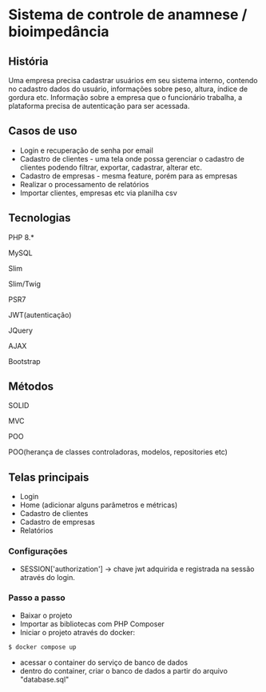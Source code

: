 # Sistema de controle de anamnese / bioimpedância

## História

Uma empresa precisa cadastrar usuários em seu sistema interno, contendo no cadastro dados do usuário, informações sobre peso, altura, índice de gordura etc. Informação sobre a empresa que o funcionário trabalha, a plataforma precisa de autenticação para ser acessada.

## Casos de uso

- Login e recuperação de senha por email
- Cadastro de clientes - uma tela onde possa gerenciar o cadastro de clientes podendo filtrar, exportar, cadastrar, alterar etc.
- Cadastro de empresas - mesma feature, porém para as empresas
- Realizar o processamento de relatórios
- Importar clientes, empresas etc via planilha csv

## Tecnologias

PHP 8.*

MySQL

Slim

Slim/Twig

PSR7

JWT(autenticação)

JQuery

AJAX

Bootstrap 

## Métodos

SOLID 

MVC

POO

POO(herança de classes controladoras, modelos, repositories etc)

## Telas principais

- Login
- Home (adicionar alguns parâmetros e métricas)
- Cadastro de clientes
- Cadastro de empresas
- Relatórios

### Configurações

- SESSION['authorization'] -> chave jwt adquirida e registrada na sessão através do login.

### Passo a passo

- Baixar o projeto
- Importar as bibliotecas com PHP Composer
- Iniciar o projeto através do docker: 
~~~ sh
$ docker compose up
~~~
- acessar o container do serviço de banco de dados
- dentro do container, criar o banco de dados a partir do arquivo "database.sql"
